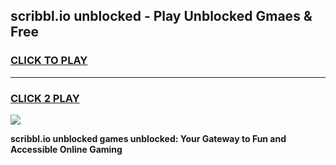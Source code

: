 
## scribbl.io unblocked - Play Unblocked Gmaes & Free
<h3>
<a href="https://news.freeplayer.one?title=scribbl.io_unblocked&ref=23F">CLICK TO PLAY</a></h3>
<hr>

<h3>
<a href="https://news.freeplayer.one?title=scribbl.io_unblocked&ref=23F">CLICK 2 PLAY</a>
  
</h3>

<a href="https://news.freeplayer.one?title=scribbl.io_unblocked&ref=23F/"><img src="https://clearcache.store/games.png"></a>


**scribbl.io unblocked games unblocked: Your Gateway to Fun and Accessible Online Gaming**
